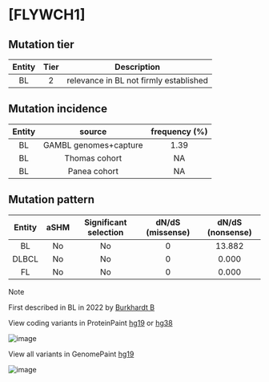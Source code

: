 # [FLYWCH1]

## Mutation tier

|Entity|Tier|Description                           |
|:------:|:----:|--------------------------------------|
|BL    |2   |relevance in BL not firmly established|
## Mutation incidence

|Entity|source               |frequency (%)|
|:------:|:---------------------:|:-------------:|
|BL    |GAMBL genomes+capture|1.39         |
|BL    |Thomas cohort        |  NA         |
|BL    |Panea cohort         |  NA         |

## Mutation pattern

|Entity|aSHM|Significant selection|dN/dS (missense)|dN/dS (nonsense)|
|:------:|:----:|:---------------------:|:----------------:|:----------------:|
|BL    |No  |No                   |0               |13.882          |
|DLBCL |No  |No                   |0               | 0.000          |
|FL    |No  |No                   |0               | 0.000          |


> [!NOTE]
> First described in BL in 2022 by [Burkhardt B](https://pubmed.ncbi.nlm.nih.gov/35794096)

View coding variants in ProteinPaint [hg19](https://www.bcgsc.ca/downloads/morinlab/GAMBL/test/genes/FLYWCH1_protein.html)  or [hg38](https://www.bcgsc.ca/downloads/morinlab/GAMBL/test/genes/FLYWCH1_protein_hg38.html)

![image](../../images/proteinpaint/FLYWCH1_NM_032296.svg)

View all variants in GenomePaint [hg19](https://www.bcgsc.ca/downloads/morinlab/GAMBL/test/genes/FLYWCH1.html)

![image](../../images/proteinpaint/FLYWCH1.svg)
